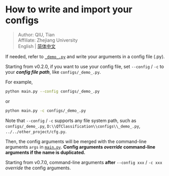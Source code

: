 # How to write and import your configs

> Author: QIU, Tian  
> Affiliate: Zhejiang University  
> English | [简体中文](README_zh-CN.md)

If needed, refer to [`_demo_.py`](_demo_.py) and write your arguments in a config file (.py).

Starting from v0.2.0, if you want to use your config file, set `--config` / `-c` to your **_config file path_**,
like `configs/_demo_.py`.

For example,

```bash
python main.py --config configs/_demo_.py
```

or

```bash
python main.py -c configs/_demo_.py
```

Note that `--config` / `-c` supports any file system path, such as `configs/_demo_.py`,
`D:\\QTClassification\\configs\\_demo_.py`, `../../other_project/cfg.py`.

Then, the config arguments will be merged with the command-line arguments `args` in [`main.py`](../main.py).
**Config arguments _override_ command-line arguments if the name is duplicated.**

Starting from v0.7.0, command-line arguments **after** `--config xxx` / `-c xxx` _override_ the config arguments. 
